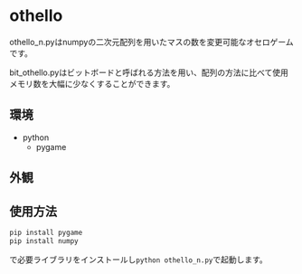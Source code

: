 # othello 
othello_n.pyはnumpyの二次元配列を用いたマスの数を変更可能なオセロゲームです。

bit_othello.pyはビットボードと呼ばれる方法を用い、配列の方法に比べて使用メモリ数を大幅に少なくすることができます。

## 環境
+ python
  + pygame

## 外観

## 使用方法
```python
pip install pygame
pip install numpy
```
で必要ライブラリをインストールし`python othello_n.py`で起動します。
